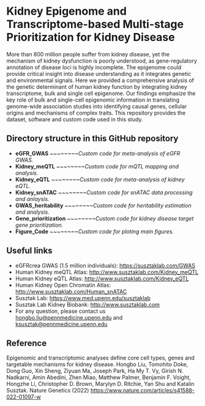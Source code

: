 Kidney Epigenome and Transcriptome-based Multi-stage Prioritization for Kidney Disease
======================================================================================

More than 800 million people suffer from kidney disease, yet the mechanism of kidney dysfunction is poorly understood, as gene-regulatory annotation of disease loci is highly incomplete. The epigenome could provide critical insight into disease understanding as it integrates genetic and environmental signals. Here we provided a comprehensive analysis of the genetic determinant of human kidney function by integrating kidney transcriptome, bulk and single cell epigenome. Our findings emphasize the key role of bulk and single-cell epigenomic information in translating genome-wide association studies into identifying causal genes, cellular origins and mechanisms of complex traits.
This repository provides the dataset, software and custom code used in this study.


Directory structure in this GitHub repository
----------------------------------------------
- **eGFR_GWAS** *~~~~~~~~Custom code for meta-analysis of eGFR GWAS.*
- **Kidney_meQTL** *~~~~~~~~Custom code for mQTL mapping and analysis.*
- **Kidney_eQTL** *~~~~~~~~Custom code for meta-analysis of kidney eQTL.*
- **Kidney_snATAC** *~~~~~~~~Custom code for snATAC data processing and anlaysis.*
- **GWAS_heritability** *~~~~~~~~Custom code for heritability estimation and analysis.*
- **Gene_prioritization** *~~~~~~~~Custom code for kidney disease target gene prioritization.*
- **Figure_Code** *~~~~~~~~Custom code for ploting main figures.*


Useful links
------------------
- eGFRcrea GWAS (1.5 million individuals): https://susztaklab.com/GWAS
- Human Kidney meQTL Atlas: http://www.susztaklab.com/Kidney_meQTL
- Human Kidney eQTL Atlas: http://www.susztaklab.com/Kidney_eQTL
- Human Kidney Open Chromatin Atlas: http://www.susztaklab.com/Human_snATAC
- Susztak Lab: https://www.med.upenn.edu/susztaklab
- Susztak Lab Kidney Biobank: http://www.susztaklab.com
- For any question, please contact us hongbo.liu@pennmedicine.upenn.edu and ksusztak@pennmedicine.upenn.edu

Reference
------------------
Epigenomic and transcriptomic analyses define core cell types, genes and targetable mechanisms for kidney disease. Hongbo Liu, Tomohito Doke, Dong Guo, Xin Sheng, Ziyuan Ma, Joseph Park, Ha My T. Vy, Girish N. Nadkarni, Amin Abedini, Zhen Miao, Matthew Palmer, Benjamin F. Voight, Hongzhe Li, Christopher D. Brown, Marylyn D. Ritchie, Yan Shu and Katalin Susztak. Nature Genetics (2022) https://www.nature.com/articles/s41588-022-01097-w
